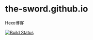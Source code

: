 # the-sword.github.io
Hexo博客

[![Build Status](https://travis-ci.org/the-sword/the-sword.github.io.svg?branch=hexo)](https://travis-ci.org/the-sword/the-sword.github.io)